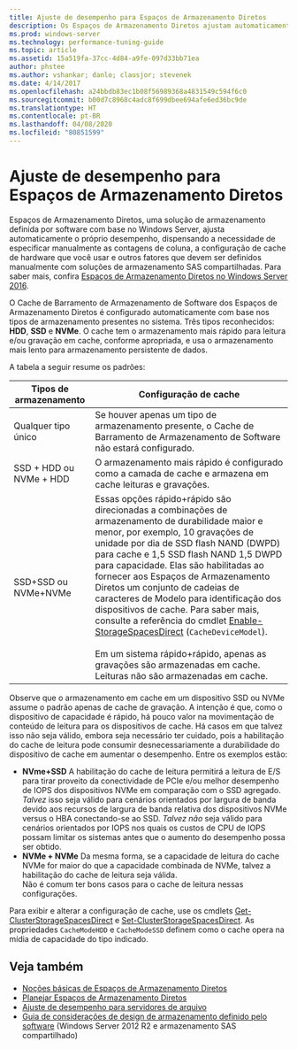 ```yaml
---
title: Ajuste de desempenho para Espaços de Armazenamento Diretos
description: Os Espaços de Armazenamento Diretos ajustam automaticamente o próprio desempenho com base na configuração de cache do hardware que você usar, conforme descrito neste tópico.
ms.prod: windows-server
ms.technology: performance-tuning-guide
ms.topic: article
ms.assetid: 15a519fa-37cc-4d84-a9fe-097d33bb71ea
author: phstee
ms.author: vshankar; danlo; clausjor; stevenek
ms.date: 4/14/2017
ms.openlocfilehash: a24bbdb83ec1b08f56989368a4831549c594f6c0
ms.sourcegitcommit: b00d7c8968c4adc8f699dbee694afe6ed36bc9de
ms.translationtype: HT
ms.contentlocale: pt-BR
ms.lasthandoff: 04/08/2020
ms.locfileid: "80851599"
---
```

# <a name="performance-tuning-for-storage-spaces-direct"></a>Ajuste de desempenho para Espaços de Armazenamento Diretos

Espaços de Armazenamento Diretos, uma solução de armazenamento definida por software com base no Windows Server, ajusta automaticamente o próprio desempenho, dispensando a necessidade de especificar manualmente as contagens de coluna, a configuração de cache de hardware que você usar e outros fatores que devem ser definidos manualmente com soluções de armazenamento SAS compartilhadas. Para saber mais, confira [Espaços de Armazenamento Diretos no Windows Server 2016](../../../../storage/storage-spaces/storage-spaces-direct-overview.md).

O Cache de Barramento de Armazenamento de Software dos Espaços de Armazenamento Diretos é configurado automaticamente com base nos tipos de armazenamento presentes no sistema. Três tipos reconhecidos: **HDD**, **SSD** e **NVMe**. O cache tem o armazenamento mais rápido para leitura e/ou gravação em cache, conforme apropriada, e usa o armazenamento mais lento para armazenamento persistente de dados.

A tabela a seguir resume os padrões:

| Tipos de armazenamento | Configuração de cache |
| --- | --- |
| Qualquer tipo único | Se houver apenas um tipo de armazenamento presente, o Cache de Barramento de Armazenamento de Software não estará configurado. |
| SSD + HDD ou NVMe + HDD | O armazenamento mais rápido é configurado como a camada de cache e armazena em cache leituras e gravações. |
| SSD+SSD ou NVMe+NVMe | Essas opções rápido+rápido são direcionadas a combinações de armazenamento de durabilidade maior e menor, por exemplo, 10 gravações de unidade por dia de SSD flash NAND (DWPD) para cache e 1,5 SSD flash NAND 1,5 DWPD para capacidade. Elas são habilitadas ao fornecer aos Espaços de Armazenamento Diretos um conjunto de cadeias de caracteres de Modelo para identificação dos dispositivos de cache. Para saber mais, consulte a referência do cmdlet [Enable-StorageSpacesDirect](https://technet.microsoft.com/library/mt589697.aspx) (`CacheDeviceModel`). <br><br>Em um sistema rápido+rápido, apenas as gravações são armazenadas em cache. Leituras não são armazenadas em cache. |

Observe que o armazenamento em cache em um dispositivo SSD ou NVMe assume o padrão apenas de cache de gravação. A intenção é que, como o dispositivo de capacidade é rápido, há pouco valor na movimentação de conteúdo de leitura para os dispositivos de cache. Há casos em que talvez isso não seja válido, embora seja necessário ter cuidado, pois a habilitação do cache de leitura pode consumir desnecessariamente a durabilidade do dispositivo de cache em aumentar o desempenho. Entre os exemplos estão:

* **NVme+SSD** A habilitação do cache de leitura permitirá a leitura de E/S para tirar proveito da conectividade de PCIe e/ou melhor desempenho de IOPS dos dispositivos NVMe em comparação com o SSD agregado. <br>_Talvez_ isso seja válido para cenários orientados por largura de banda devido aos recursos de largura de banda relativa dos dispositivos NVMe versus o HBA conectando-se ao SSD. _Talvez não_ seja válido para cenários orientados por IOPS nos quais os custos de CPU de IOPS possam limitar os sistemas antes que o aumento do desempenho possa ser obtido.
* **NVMe + NVMe** Da mesma forma, se a capacidade de leitura do cache NVMe for maior do que a capacidade combinada de NVMe, talvez a habilitação do cache de leitura seja válida. <br>Não é comum ter bons casos para o cache de leitura nessas configurações.

Para exibir e alterar a configuração de cache, use os cmdlets [Get-ClusterStorageSpacesDirect](https://technet.microsoft.com/library/mt634616.aspx) e [Set-ClusterStorageSpacesDirect](https://technet.microsoft.com/library/mt763265.aspx). As propriedades `CacheModeHDD` e `CacheModeSSD` definem como o cache opera na mídia de capacidade do tipo indicado.

## <a name="see-also"></a>Veja também

- [Noções básicas de Espaços de Armazenamento Diretos](../../../../storage/storage-spaces/understand-storage-spaces-direct.md)
- [Planejar Espaços de Armazenamento Diretos](../../../../storage/storage-spaces/plan-storage-spaces-direct.md)
- [Ajuste de desempenho para servidores de arquivo](../../role/file-server/index.md)
- [Guia de considerações de design de armazenamento definido pelo software](https://technet.microsoft.com/library/mt243829.aspx) (Windows Server 2012 R2 e armazenamento SAS compartilhado)
